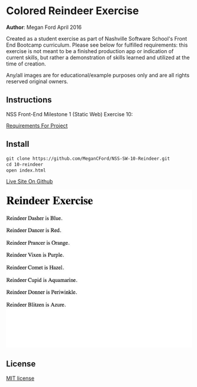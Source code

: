 # Colored Reindeer Exercise

**Author**: Megan Ford April 2016 


Created as a student exercise as part of Nashville Software School's Front End Bootcamp curriculum. Please see below for fulfilled requirements: this exercise is not meant to be a finished production app or indication of current skills, but rather a demonstration of skills learned and utilized at the time of creation.


Any/all images are for educational/example purposes only and are all rights reserved original owners. 


## Instructions


NSS Front-End Milestone 1 (Static Web) Exercise 10: 


[Requirements For Project](https://github.com/nashville-software-school/front-end-milestones/blob/master/2-the-static-web/exercises/SW_JS_REINDEER.md)



## Install


``` 
git clone https://github.com/MeganCFord/NSS-SW-10-Reindeer.git
cd 10-reindeer
open index.html
```

[Live Site On Github](http://megancford.github.io/NSS-SW-10-Reindeer)


![screenshot](reindeer-screenshot.jpg)


## License 


[MIT license](LICENSE.md)

